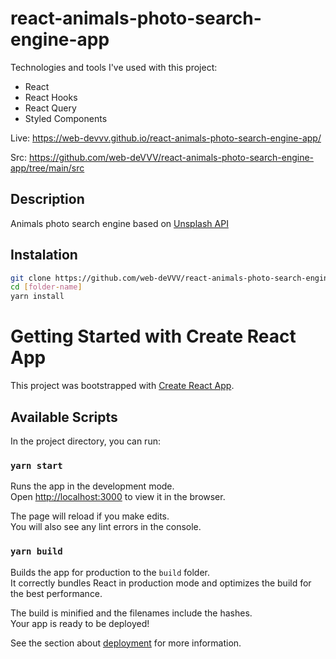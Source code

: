 # react-animals-photo-search-engine-app

Technologies and tools I've used with this project:

- React
- React Hooks
- React Query
- Styled Components

Live: https://web-devvv.github.io/react-animals-photo-search-engine-app/

Src: https://github.com/web-deVVV/react-animals-photo-search-engine-app/tree/main/src

## Description

Animals photo search engine based on <a href="https://unsplash.com/developers">Unsplash API</a>

## Instalation 
```sh
git clone https://github.com/web-deVVV/react-animals-photo-search-engine-app [folder-name]
cd [folder-name]
yarn install
```

# Getting Started with Create React App

This project was bootstrapped with [Create React App](https://github.com/facebook/create-react-app).

## Available Scripts

In the project directory, you can run:

### `yarn start`

Runs the app in the development mode.\
Open [http://localhost:3000](http://localhost:3000) to view it in the browser.

The page will reload if you make edits.\
You will also see any lint errors in the console.

### `yarn build`

Builds the app for production to the `build` folder.\
It correctly bundles React in production mode and optimizes the build for the best performance.

The build is minified and the filenames include the hashes.\
Your app is ready to be deployed!

See the section about [deployment](https://facebook.github.io/create-react-app/docs/deployment) for more information.